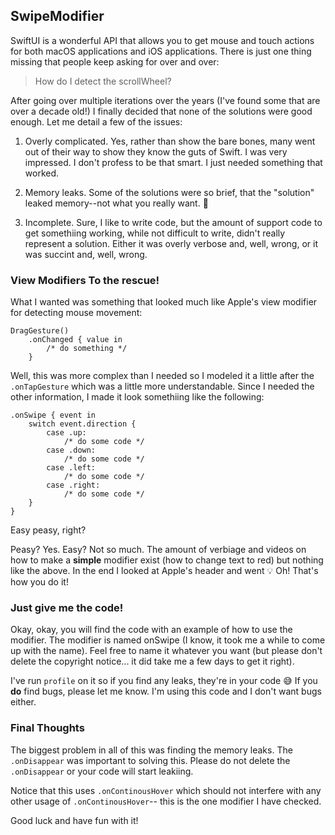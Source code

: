 ## SwipeModifier
SwiftUI is a wonderful API that allows you to get mouse and touch actions for both macOS applications and iOS applications. There is just one thing missing that people keep asking for over and over:

>How do I detect the scrollWheel?

After going over multiple iterations over the years (I've found some that are over a decade old!) I finally decided that none of the solutions were good enough. Let me detail a few of the issues:

1. Overly complicated. Yes, rather than show the bare bones, many went out of their way to show they know the guts of Swift. I was very impressed. I don't profess to be that smart. I just needed something that worked.

2. Memory leaks. Some of the solutions were so brief, that the "solution" leaked memory--not what you really want. 🤷

3. Incomplete. Sure, I like to write code, but the amount of support code to get somethiing working, while not difficult to write, didn't really represent a solution. Either it was overly verbose and, well, wrong, or it was succint and, well, wrong.

### View Modifiers To the rescue!

What I wanted was something that looked much like Apple's view modifier for detecting mouse movement:

    DragGesture()
        .onChanged { value in
            /* do something */
        }

Well, this was more complex than I needed so I modeled it a little after the `.onTapGesture` which was a little more understandable. Since I needed the other information, I made it look somethiing like the following:

    .onSwipe { event in
        switch event.direction {
            case .up:
                /* do some code */
            case .down:
                /* do some code */
            case .left:
                /* do some code */
            case .right:
                /* do some code */
        }
    }

Easy peasy, right?

Peasy? Yes. Easy? Not so much. The amount of verbiage and videos on how to make a **simple** modifier exist (how to change text to red) but nothing like the above. In the end I looked at Apple's header and went 💡 Oh! That's how you do it!

### Just give me the code!

Okay, okay, you will find the code with an example of how to use the modifier. The modifier is named onSwipe (I know, it took me a while to come up with the name). Feel free to name it whatever you want (but please don't delete the copyright notice... it did take me a few days to get it right).

I've run `profile` on it so if you find any leaks, they're in your code 😅 If you **do** find bugs, please let me know. I'm using this code and I don't want bugs either.

### Final Thoughts

The biggest problem in all of this was finding the memory leaks. The `.onDisappear` was important to solving this. Please do not delete the `.onDisappear` or your code will start leakiing.

Notice that this uses `.onContinousHover` which should not interfere with any other usage of `.onContinousHover`-- this is the one modifier I have checked.

Good luck and have fun with it!
